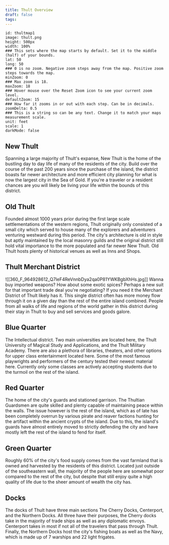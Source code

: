 ```yaml
---
title: Thult Overview
draft: false
tags:
---
```

 
```leaflet   
id: thultmap1  
image: thult.png  
height: 500px  
width: 100%  
### This sets where the map starts by default. Set it to the middle (half) of your bounds.  
lat: 50  
long: 50  
### 0 is no zoom. Negative zoom steps away from the map. Positive zoom steps towards the map.  
minZoom: 0  
### Max zoom is 18.  
maxZoom: 18  
### Hover mouse over the Reset Zoom icon to see your current zoom level.  
defaultZoom: 15  
### How far it zooms in or out with each step. Can be in decimals.  
zoomDelta: 0.5  
### This is a string so can be any text. Change it to match your maps measurement scale.  
unit: feet  
scale: 1  
darkMode: false  
```


## New Thult
Spanning a large majority of Thult's expanse, New Thult is the home of the bustling day to day life of many of the residents of the city. Build over the course of the past 200 years since the purchase of the island, the district boasts far newer architecture and more efficient city planning for what is now the largest city in the Sea of Gold. If you're a traveler or a resident chances are you will likely be living your life within the bounds of this district.

## Old Thult
Founded almost 1000 years prior during the first large scale settlementations of the western regions, Thult originally only consisted of a small city which served to house many of the explorers and adventurers venturing westward during this period. The city's architecture is old in style but aptly maintained by the local masonry guilds and the original district still hold vital importance to the more populated and far newer New Thult. Old Thult hosts plenty of historical venues as well as Inns and Shops.

## Thult Merchant District
![[360_F_964928612_Q7IeF4ReVnnbDya2qa0P81YWKBgbXhHs.jpg]]
Wanna buy imported weapons? How about some exotic spices? Perhaps a new suit for that important trade deal you're negotiating? If you need it the Merchant District of Thult likely has it. This single district often has more money flow through it on a given day than the rest of the entire island combined. People from all walks of life and regions of the world gather in this district during their stay in Thult to buy and sell services and goods galore.

## Blue Quarter
The Intellectual district. Two main universities are located here, the Thult University of Magical Study and Applications, and the Thult Military Academy. There are also a plethora of libraries, theaters, and other options for upper class entertainment located here. Some of the most famous playwrights and performers of the century tested their newest material here. Currently only some classes are actively accepting students due to the turmoil on the rest of the island.

## Red Quarter
The home of the city's guards and stationed garrison. The Thultian Guardsmen are quite skilled and plenty capable of maintaining peace within the walls. The issue however is the rest of the island, which as of late has been completely overrun by various pirate and reaver factions hunting for the artifact within the ancient crypts of the island. Due to this, the island's guards have almost entirely moved to strictly defending the city and have mostly left the rest of the island to fend for itself.

## Green Quarter
Roughly 60% of the city's food supply comes from the vast farmland that is owned and harvested by the residents of this district. Located just outside of the southeastern wall, the majority of the people here are somewhat poor compared to the rest of the city, but despite that still enjoy quite a high quality of life due to the sheer amount of wealth the city has.

## Docks
The docks of Thult have three main sections The Cherry Docks, Centerport, and the Northern Docks. All three have their purposes, the Cherry docks take in the majority of trade ships as well as any diplomatic envoys. Centerport takes in most if not all of the travelers that pass through Thult. Finally, the Northern Docks host the city's fishing boats as well as the Navy, which is made up of 7 warships and 22 light frigates.